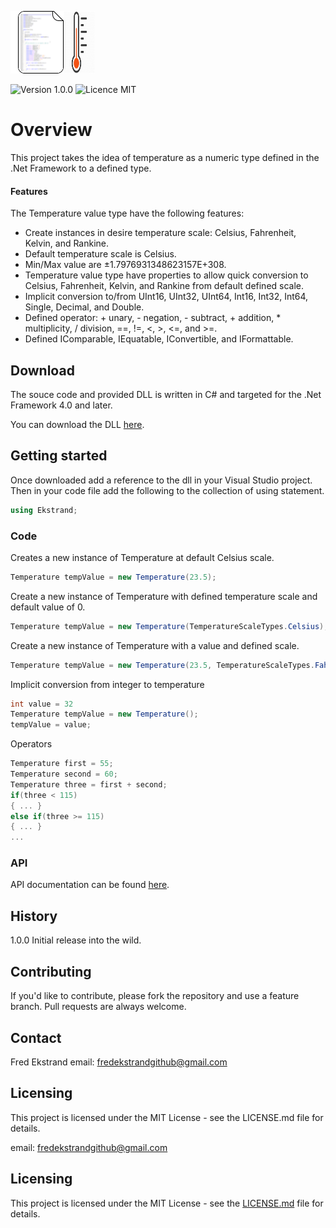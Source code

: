 ![Project type](https://github.com/FredEkstrand/ImageFiles/raw/master/CodeIcon.png )<img src="https://github.com/FredEkstrand/ImageFiles/raw/master/temperature.png" width="50" height="100"/>

![Version 1.0.0](https://img.shields.io/badge/Version-1.0.0-brightgreen.svg) ![Licence MIT](https://img.shields.io/badge/Licence-MIT-blue.svg)

# Overview
This project takes the idea of temperature as a numeric type defined in the .Net Framework to a defined type.

#### Features
The Temperature value type have the following features:
* Create instances in desire temperature scale: Celsius, Fahrenheit, Kelvin, and Rankine.
* Default temperature scale is Celsius.
* Min/Max value are ±1.7976931348623157E+308.
* Temperature value type have properties to allow quick conversion to Celsius, Fahrenheit, Kelvin, and Rankine from default defined scale.
* Implicit conversion to/from UInt16, UInt32, UInt64, Int16, Int32, Int64, Single, Decimal, and Double.
* Defined operator: + unary, - negation, - subtract, + addition, * multiplicity, / division, ==, !=, <, >, <=, and >=.
* Defined IComparable, IEquatable, IConvertible, and IFormattable.

## Download
The souce code and provided DLL is written in C# and targeted for the .Net Framework 4.0 and later.

You can download the DLL [here](#).

## Getting started
Once downloaded add a reference to the dll in your Visual Studio project.
Then in your code file add the following to the collection of using statement.

```csharp
using Ekstrand;
```
### Code
Creates a new instance of Temperature at default Celsius scale.
```csharp
Temperature tempValue = new Temperature(23.5);
```
Create a new instance of Temperature with defined temperature scale and default value of 0.
```csharp
Temperature tempValue = new Temperature(TemperatureScaleTypes.Celsius);
```
Create a new instance of Temperature with a value and defined scale.
```csharp
Temperature tempValue = new Temperature(23.5, TemperatureScaleTypes.Fahrenheit);
```
Implicit conversion from integer to temperature
```csharp
int value = 32
Temperature tempValue = new Temperature();
tempValue = value;
```
Operators
```csharp
Temperature first = 55;
Temperature second = 60;
Temperature three = first + second;
if(three < 115)
{ ... }
else if(three >= 115)
{ ... }
...
```

### API
API documentation can be found [here](http://fredekstrand.github.io/TemperatureValue). 

## History
 1.0.0 Initial release into the wild.
 
## Contributing

If you'd like to contribute, please fork the repository and use a feature
branch. Pull requests are always welcome.

## Contact
Fred Ekstrand 
email: fredekstrandgithub@gmail.com
## Licensing

This project is licensed under the MIT License - see the LICENSE.md file for details.

email: fredekstrandgithub@gmail.com
## Licensing

This project is licensed under the MIT License - see the [LICENSE.md](https://github.com/FredEkstrand/TemperatureValue) file for details.


